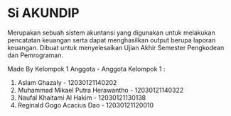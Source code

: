 # Si AKUNDIP
Merupakan sebuah sistem akuntansi yang digunakan untuk melakukan pencatatan keuangan serta dapat menghasilkan output berupa laporan keuangan.
Dibuat untuk menyelesaikan Ujian Akhir Semester Pengkodean dan Pemrograman.

Made By Kelompok 1
Anggota - Anggota Kelompok 1 :
1. Aslam Ghazaly - 12030121140202
2. Muhammad Mikael Putra Herawantho - 12030121140322
3. Naufal Khaitami Al Hakim - 12030121130138
4. Reginald Gogo Acacius Dao - 12030121120010
